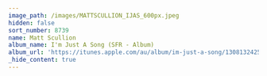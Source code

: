 ```yaml
---
image_path: /images/MATTSCULLION_IJAS_600px.jpeg
hidden: false
sort_number: 8739
name: Matt Scullion
album_name: I'm Just A Song (SFR - Album)
album_url: 'https://itunes.apple.com/au/album/im-just-a-song/1308132425'
_hide_content: true
---
```

